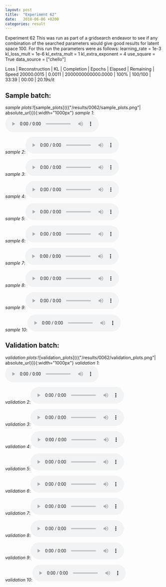 ```yaml
---
layout: post
title:  "Experiment 62"
date:   2018-06-06 +0200
categories: result
---
```

Experiment 62
This was run as part of a gridsearch endeavor to see if any combination of the searched parameters would give good results for latent space 100.
For this run the parameters were as follows:
learning_rate = 1e-3
kl_loss_mult = 1e-6
kl_extra_mult = 1
kl_extra_exponent = 4
use_square = True
data_source = ["chello"]

Loss | Reconstruction | KL | Completion | Epochs | Elapsed | Remaining | Speed
20000.0015 | 0.0011 | 2000000000000.0000 | 100% | 100/100 | 33:39 | 00:00 | 20.19s/it



## **Sample batch**:
_sample plots_:![sample_plots]({{"/results/0062/sample_plots.png"| absolute_url}}){:width="1000px"}
_sample 1_:<audio src="/ResultsOverview/results/0062/sample_1.wav" controls preload></audio>

_sample 2_:<audio src="/ResultsOverview/results/0062/sample_2.wav" controls preload></audio>

_sample 3_:<audio src="/ResultsOverview/results/0062/sample_3.wav" controls preload></audio>

_sample 4_:<audio src="/ResultsOverview/results/0062/sample_4.wav" controls preload></audio>

_sample 5_:<audio src="/ResultsOverview/results/0062/sample_5.wav" controls preload></audio>

_sample 6_:<audio src="/ResultsOverview/results/0062/sample_6.wav" controls preload></audio>

_sample 7_:<audio src="/ResultsOverview/results/0062/sample_7.wav" controls preload></audio>

_sample 8_:<audio src="/ResultsOverview/results/0062/sample_8.wav" controls preload></audio>

_sample 9_:<audio src="/ResultsOverview/results/0062/sample_9.wav" controls preload></audio>

_sample 10_:<audio src="/ResultsOverview/results/0062/sample_10.wav" controls preload></audio>

## **Validation batch**:
_validation plots_:![validation_plots]({{"/results/0062/validation_plots.png"| absolute_url}}){:width="1000px"}
_validation 1_:<audio src="/ResultsOverview/results/0062/validation_1.wav" controls preload></audio>

_validation 2_:<audio src="/ResultsOverview/results/0062/validation_2.wav" controls preload></audio>

_validation 3_:<audio src="/ResultsOverview/results/0062/validation_3.wav" controls preload></audio>

_validation 4_:<audio src="/ResultsOverview/results/0062/validation_4.wav" controls preload></audio>

_validation 5_:<audio src="/ResultsOverview/results/0062/validation_5.wav" controls preload></audio>

_validation 6_:<audio src="/ResultsOverview/results/0062/validation_6.wav" controls preload></audio>

_validation 7_:<audio src="/ResultsOverview/results/0062/validation_7.wav" controls preload></audio>

_validation 8_:<audio src="/ResultsOverview/results/0062/validation_8.wav" controls preload></audio>

_validation 9_:<audio src="/ResultsOverview/results/0062/validation_9.wav" controls preload></audio>

_validation 10_:<audio src="/ResultsOverview/results/0062/validation_10.wav" controls preload></audio>
